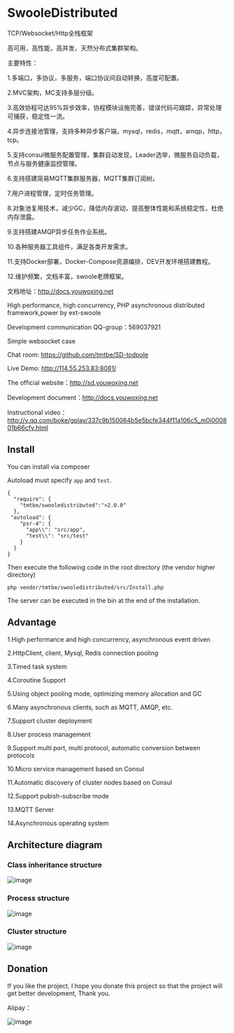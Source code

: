 # SwooleDistributed

TCP/Websocket/Http全栈框架

高可用，高性能，高并发，天然分布式集群架构。

主要特性：

1.多端口，多协议，多服务，端口协议间自动转换，高度可配置。

2.MVC架构，MC支持多层分级。

3.高效协程可达95%异步效率，协程模块设施完善，错误代码可跟踪，异常处理可捕获，稳定性一流。

4.异步连接池管理，支持多种异步客户端，mysql，redis，mqtt，amqp，http，tcp。

5.支持consul微服务配置管理，集群自动发现，Leader选举，微服务自动负载，节点与服务健康监控管理。

6.支持搭建简易MQTT集群服务器，MQTT集群订阅树。

7.用户进程管理，定时任务管理。

8.对象池复用技术，减少GC，降低内存波动，提高整体性能和系统稳定性，杜绝内存泄露。

9.支持搭建AMQP异步任务作业系统。

10.各种服务器工具组件，满足各类开发需求。

11.支持Docker部署，Docker-Compose资源编排，DEV开发环境搭建教程。

12.维护频繁，文档丰富，swoole老牌框架。

文档地址：http://docs.youwoxing.net

High performance, high concurrency, PHP asynchronous distributed framework,power by ext-swoole

Development communication QQ-group：569037921  

Simple websocket case

Chat room: https://github.com/tmtbe/SD-todpole

Live Demo: http://114.55.253.83:8081/

The official website：http://sd.youwoxing.net

Development document：http://docs.youwoxing.net

Instructional video：http://v.qq.com/boke/gplay/337c9b150064b5e5bcfe344f11a106c5_m0i000801b66cfv.html

## Install
You can install via composer

Autoload must specify `app` and `test`.
```
{
  "require": {
    "tmtbe/swooledistributed":">2.0.0"
  },
 "autoload": {
    "psr-4": {
      "app\\": "src/app",
      "test\\": "src/test"
    }
  }
}
```
Then execute the following code in the root directory (the vendor higher directory)
```
php vendor/tmtbe/swooledistributed/src/Install.php
```
The server can be executed in the bin at the end of the installation.

## Advantage

1.High performance and high concurrency, asynchronous event driven

2.HttpClient, client, Mysql, Redis connection pooling

3.Timed task system

4.Coroutine Support

5.Using object pooling mode, optimizing memory allocation and GC

6.Many asynchronous clients, such as MQTT, AMQP, etc.

7.Support cluster deployment

8.User process management

9.Support multi port, multi protocol, automatic conversion between protocols

10.Micro service management based on Consul

11.Automatic discovery of cluster nodes based on Consul

12.Support pubish-subscribe mode

13.MQTT Server

14.Asynchronous operating system

## Architecture diagram

### Class inheritance structure
 ![image](https://raw.githubusercontent.com/tmtbe/SwooleDistributed/v2/screenshots/k1.png)

### Process structure
 ![image](https://raw.githubusercontent.com/tmtbe/SwooleDistributed/v2/screenshots/k2.png)
 
### Cluster structure
 ![image](https://raw.githubusercontent.com/tmtbe/SwooleDistributed/v2/screenshots/k3.png)
## Donation
If you like the project, I hope you donate this project so that the project will get better development, 
Thank you.

Alipay：

 ![image](https://raw.githubusercontent.com/tmtbe/SwooleDistributed/v2/screenshots/pay.png)
